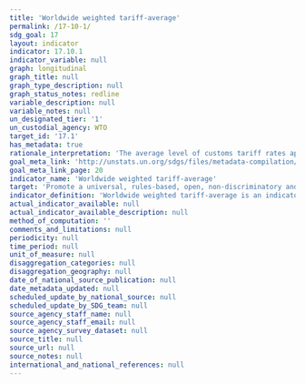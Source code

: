 ```yaml
---
title: 'Worldwide weighted tariff-average'
permalink: /17-10-1/
sdg_goal: 17
layout: indicator
indicator: 17.10.1
indicator_variable: null
graph: longitudinal
graph_title: null
graph_type_description: null
graph_status_notes: redline
variable_description: null
variable_notes: null
un_designated_tier: '1'
un_custodial_agency: WTO
target_id: '17.1'
has_metadata: true
rationale_interpretation: 'The average level of customs tariff rates applied worldwide can be used as an indicator of the degree of success achieved by multilateral negotiations.'
goal_meta_link: 'http://unstats.un.org/sdgs/files/metadata-compilation/Metadata-Goal-17.pdf'
goal_meta_link_page: 20
indicator_name: 'Worldwide weighted tariff-average'
target: 'Promote a universal, rules-based, open, non-discriminatory and equitable multilateral trading system under the World Trade Organization, including through the conclusion of negotiations under its Doha Development Agenda.'
indicator_definition: 'Worldwide weighted tariff-average is an indicator that provides the value of custom duties levied by every importing country from all their trading partners. The unit of measurement will be in % terms. All calculations are based on official data. However, in order to include all tariffs into the calculation, some rates which are not expressed in ad valorem form (e.g., specific duties) are converted in ad valorem equivalents (i.e. in per cent of the import value), The conversion is made at the tariff line level for each importer by using the unit value method. Import unit values are calculated from import values and quantities. Only a limited number of non-ad valorem tariff rates (i.e. technical duties) cannot be provided with ad valorem equivalents (AVE) and are excluded from the calculation. This methodology also allows for cross-country comparisons.'
actual_indicator_available: null
actual_indicator_available_description: null
method_of_computation: ''
comments_and_limitations: null
periodicity: null
time_period: null
unit_of_measure: null
disaggregation_categories: null
disaggregation_geography: null
date_of_national_source_publication: null
date_metadata_updated: null
scheduled_update_by_national_source: null
scheduled_update_by_SDG_team: null
source_agency_staff_name: null
source_agency_staff_email: null
source_agency_survey_dataset: null
source_title: null
source_url: null
source_notes: null
international_and_national_references: null
---
```

